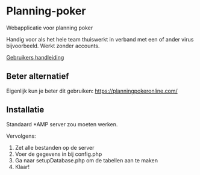 # Planning-poker
 Webapplicatie voor planning poker
 
Handig voor als het hele team thuiswerkt in verband met een of ander virus bijvoorbeeld. Werkt zonder accounts.

[Gebruikers handleiding](handleiding.html)

## Beter alternatief
Eigenlijk kun je beter dit gebruiken: https://planningpokeronline.com/


## Installatie
Standaard *AMP server zou moeten werken.

Vervolgens:

1. Zet alle bestanden op de server
2. Voer de gegevens in bij config.php
2. Ga naar setupDatabase.php om de tabellen aan te maken
3. Klaar!
